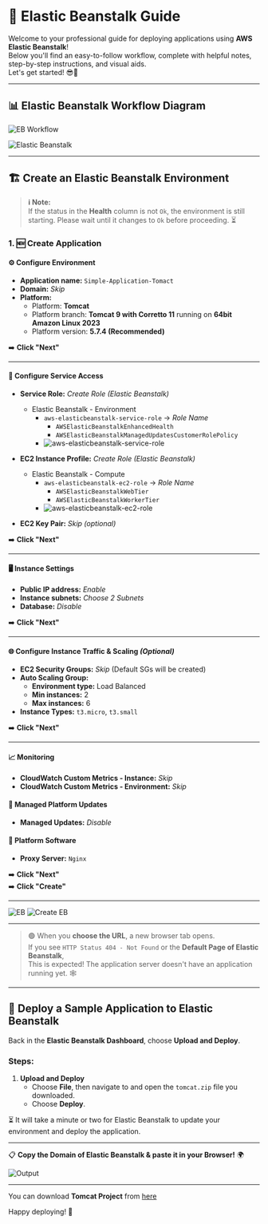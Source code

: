 # 🚀 Elastic Beanstalk Guide

Welcome to your professional guide for deploying applications using **AWS Elastic Beanstalk**!  
Below you'll find an easy-to-follow workflow, complete with helpful notes, step-by-step instructions, and visual aids.  
Let's get started! 😎🌱

---

## 📊 Elastic Beanstalk Workflow Diagram

![EB Workflow](./assets/EB-Workflow.png)

![Elastic Beanstalk](./assets/Elastic-Beanstalk.png)

---

## 🏗️ Create an Elastic Beanstalk Environment

> **ℹ️ Note:**  
> If the status in the **Health** column is not `Ok`, the environment is still starting. Please wait until it changes to `Ok` before proceeding. ⏳

### 1. 🆕 Create Application

#### ⚙️ Configure Environment
- **Application name:** `Simple-Application-Tomact`
- **Domain:** *Skip*
- **Platform:**
  - Platform: **Tomcat**
  - Platform branch: **Tomcat 9 with Corretto 11** running on **64bit Amazon Linux 2023**
  - Platform version: **5.7.4 (Recommended)**

➡️ **Click "Next"**

---

#### 🔐 Configure Service Access

- **Service Role:** *Create Role (Elastic Beanstalk)*
  - Elastic Beanstalk - Environment  
    - `aws-elasticbeanstalk-service-role` → *Role Name*
      - `AWSElasticBeanstalkEnhancedHealth`
      - `AWSElasticBeanstalkManagedUpdatesCustomerRolePolicy`
    - ![aws-elasticbeanstalk-service-role](./assets/aws-elasticbeanstalk-service-role.png)

- **EC2 Instance Profile:** *Create Role (Elastic Beanstalk)*
  - Elastic Beanstalk - Compute  
    - `aws-elasticbeanstalk-ec2-role` → *Role Name*
      - `AWSElasticBeanstalkWebTier`
      - `AWSElasticBeanstalkWorkerTier`
    - ![aws-elasticbeanstalk-ec2-role](./assets/aws-elasticbeanstalk-ec2-role.png)

- **EC2 Key Pair:** *Skip (optional)*

➡️ **Click "Next"**

---

#### 🖥️ Instance Settings
- **Public IP address:** *Enable*
- **Instance subnets:** *Choose 2 Subnets*
- **Database:** *Disable*

➡️ **Click "Next"**

---

#### 🌐 Configure Instance Traffic & Scaling *(Optional)*
- **EC2 Security Groups:** *Skip* (Default SGs will be created)
- **Auto Scaling Group:**
  - **Environment type:** Load Balanced
  - **Min instances:** 2
  - **Max instances:** 6
- **Instance Types:** `t3.micro`, `t3.small`

➡️ **Click "Next"**

---

#### 📈 Monitoring
- **CloudWatch Custom Metrics - Instance:** *Skip*
- **CloudWatch Custom Metrics - Environment:** *Skip*

#### 🔄 Managed Platform Updates
- **Managed Updates:** *Disable*

#### 🧩 Platform Software
- **Proxy Server:** `Nginx`

➡️ **Click "Next"**  
➡️ **Click "Create"**

---

![EB](./assets/EB.png)
![Create EB](./assets/Create-EB.png)

---

> 🟢 When you **choose the URL**, a new browser tab opens.  
> If you see `HTTP Status 404 - Not Found` or the **Default Page of Elastic Beanstalk**,  
> This is expected! The application server doesn't have an application running yet. 🕸️

---

## 🚢 Deploy a Sample Application to Elastic Beanstalk

Back in the **Elastic Beanstalk Dashboard**, choose **Upload and Deploy**.

### Steps:

1. **Upload and Deploy**
    - Choose **File**, then navigate to and open the `tomcat.zip` file you downloaded.
    - Choose **Deploy**.

⏳ It will take a minute or two for Elastic Beanstalk to update your environment and deploy the application.

---

📋 **Copy the Domain of Elastic Beanstalk & paste it in your Browser!** 🌍

![Output](./assets/Output.png)

---

You can download **Tomcat Project** from [here](https://drive.google.com/file/d/1wxTffIF_ALpXk2IZErRDk57ALpBAzYNe/view?usp=sharing)

Happy deploying! 🎉  